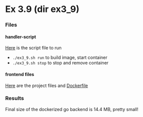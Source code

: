
# Ex 3.9 (dir ex3_9)

### Files

#### handler-script

[Here](ex3_9.sh) is the script file to run

- `./ex3_9.sh run` to build image, start container
- `./ex3_9.sh stop` to stop and remove container

#### frontend files

[Here](ex3_9/) are the project files and [Dockerfile](ex3_9/Dockerfile)

### Results

Final size of the dockerized go backend is 14.4 MB, pretty small!
